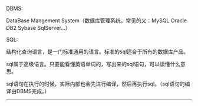 DBMS:

DataBase Mangement System（数据库管理系统，常见的又：MySQL Oracle DB2 Sybase SqlServer...）

SQL:

结构化查询语言，是一门标准通用的语言。标准的sql适合于所有的数据库产品。

sql属于高级语言。只要能看懂英语单词的，写出来的sql语句，可以读懂什么意思。

sql语句在执行的时候，实际内部也会先进行编译，然后再执行sql。（sql语句的编译由DBMS完成。）


-----


